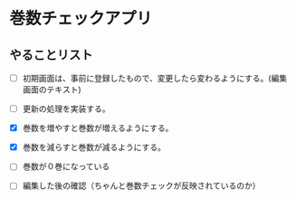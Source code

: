 # 巻数チェックアプリ

## やることリスト

- [ ] 初期画面は、事前に登録したもので、変更したら変わるようにする。(編集画面のテキスト)  
- [ ] 更新の処理を実装する。  
- [x] 巻数を増やすと巻数が増えるようにする。
- [x] 巻数を減らすと巻数が減るようにする。
- [ ] 巻数が０巻になっている
- [ ] 編集した後の確認（ちゃんと巻数チェックが反映されているのか）


